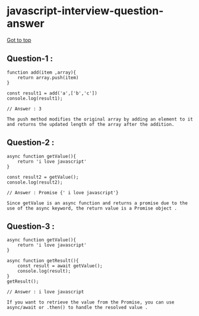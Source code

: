 # javascript-interview-question-answer

[Got to top](#let-start-javascript-interview-question-answer)

## Question-1 : 
```Js
function add(item ,array){
    return array.push(item)
}

const result1 = add('a',['b','c'])
console.log(result1);

// Answer : 3
```
`The push method modifies the original array by adding an element to it and returns the updated length of the array after the addition.`

## Question-2 : 
```Js
async function getValue(){
    return 'i love javascript'
}

const result2 = getValue();
console.log(result2);

// Answer : Promise {' i love javascript'}
```
`Since getValue is an async function and returns a promise due to the use of the async keyword, the return value is a Promise object .`

## Question-3 : 
```Js
async function getValue(){
    return 'i love javascript'
}

async function getResult(){
    const result = await getValue();
    console.log(result);
}
getResult();

// Answer : i love javascript
```
`If you want to retrieve the value from the Promise, you can use async/await or .then() to handle the resolved value .`
